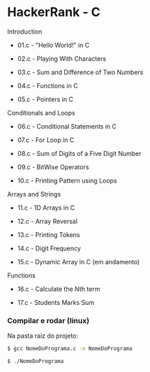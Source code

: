 # HackerRank - C

Introduction

- 01.c - "Hello World!" in C

- 02.c - Playing With Characters

- 03.c - Sum and Difference of Two Numbers

- 04.c - Functions in C

- 05.c - Pointers in C

Conditionals and Loops

- 06.c - Conditional Statements in C

- 07.c - For Loop in C

- 08.c - Sum of Digits of a Five Digit Number

- 09.c - BitWise Operators

- 10.c - Printing Pattern using Loops

Arrays and Strings

- 11.c - 1D Arrays in C

- 12.c - Array Reversal

- 13.c - Printing Tokens

- 14.c - Digit Frequency

- 15.c - Dynamic Array in C (em andamento)

Functions

- 16.c - Calculate the Nth term

- 17.c - Students Marks Sum

### Compilar e rodar (linux)

Na pasta raiz do projeto:

```bash
$ gcc NomeDoPrograma.c -o NomeDoPrograma

$ ./NomeDoPrograma
```